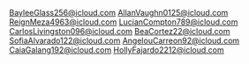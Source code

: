 BayleeGlass256@icloud.com
AllanVaughn0125@icloud.com
ReignMeza4963@icloud.com
LucianCompton789@icloud.com
CarlosLivingston096@icloud.com
BeaCortez22@icloud.com
SofiaAlvarado122@icloud.com
AngelouCarreon92@icloud.com
CaiaGalang192@icloud.com
HollyFajardo2212@icloud.com

